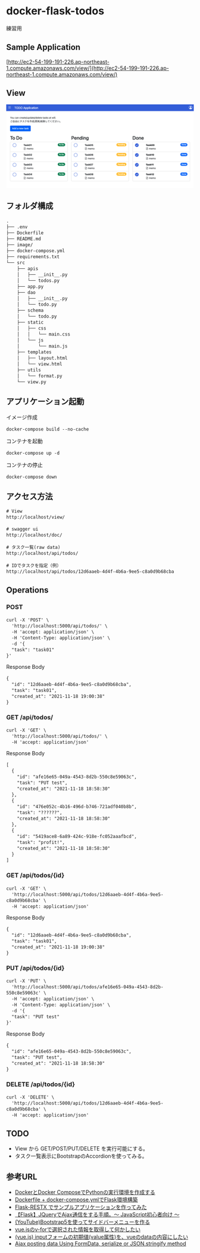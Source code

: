 # docker-flask-todos

練習用

## Sample Application

[http://ec2-54-199-191-226.ap-northeast-1.compute.amazonaws.com/view/](http://ec2-54-199-191-226.ap-northeast-1.compute.amazonaws.com/view/)

## View

![TodoApplicationView](image/TodoAppView.png)

## フォルダ構成

```
.
├── .env
├── Dockerfile
├── README.md
├── image/
├── docker-compose.yml
├── requirements.txt
└── src
    ├── apis
    │   ├── __init__.py
    │   └── todos.py
    ├── app.py
    ├── dao
    │   ├── __init__.py
    │   └── todo.py
    ├── schema
    │   └── todo.py
    ├── static
    │   ├── css
    │   │   └── main.css
    │   └── js
    │       └── main.js
    ├── templates
    │   ├── layout.html
    │   └── view.html
    ├── utils
    │   └── format.py
    └── view.py
```

## アプリケーション起動

イメージ作成
```
docker-compose build --no-cache
```

コンテナを起動
```
docker-compose up -d
```

コンテナの停止
```
docker-compose down
```

## アクセス方法

```
# View
http://localhost/view/

# swagger ui
http://localhost/doc/

# タスク一覧(raw data)
http://localhost/api/todos/

# IDでタスクを指定（例）
http://localhost/api/todos/12d6aaeb-4d4f-4b6a-9ee5-c8a0d9b68cba
```

## Operations

### POST

```
curl -X 'POST' \
  'http://localhost:5000/api/todos/' \
  -H 'accept: application/json' \
  -H 'Content-Type: application/json' \
  -d '{
  "task": "task01"
}'
```

Response Body

```
{
  "id": "12d6aaeb-4d4f-4b6a-9ee5-c8a0d9b68cba",
  "task": "task01",
  "created_at": "2021-11-18 19:00:38"
}
```

### GET /api/todos/

```
curl -X 'GET' \
  'http://localhost:5000/api/todos/' \
  -H 'accept: application/json'
```

Response Body

```
[
  {
    "id": "afe16e65-049a-4543-8d2b-550c8e59063c",
    "task": "PUT test",
    "created_at": "2021-11-18 18:58:30"
  },
  {
    "id": "476e052c-4b16-496d-b746-721adf040b8b",
    "task": "??????",
    "created_at": "2021-11-18 18:58:30"
  },
  {
    "id": "5419ace8-6a89-424c-918e-fc052aaafbcd",
    "task": "profit!",
    "created_at": "2021-11-18 18:58:30"
  }
]
```

### GET /api/todos/{id}

```
curl -X 'GET' \
  'http://localhost:5000/api/todos/12d6aaeb-4d4f-4b6a-9ee5-c8a0d9b68cba' \
  -H 'accept: application/json'
```

Response Body

```
{
  "id": "12d6aaeb-4d4f-4b6a-9ee5-c8a0d9b68cba",
  "task": "task01",
  "created_at": "2021-11-18 19:00:38"
}
```

### PUT /api/todos/{id}

```
curl -X 'PUT' \
  'http://localhost:5000/api/todos/afe16e65-049a-4543-8d2b-550c8e59063c' \
  -H 'accept: application/json' \
  -H 'Content-Type: application/json' \
  -d '{
  "task": "PUT test"
}'
```

Response Body

```
{
  "id": "afe16e65-049a-4543-8d2b-550c8e59063c",
  "task": "PUT test",
  "created_at": "2021-11-18 18:58:30"
}
```

### DELETE /api/todos/{id}

```
curl -X 'DELETE' \
  'http://localhost:5000/api/todos/12d6aaeb-4d4f-4b6a-9ee5-c8a0d9b68cba' \
  -H 'accept: application/json'
```

## TODO

* View から GET/POST/PUT/DELETE を実行可能にする。
* タスク一覧表示にBootstrapのAccordionを使ってみる。

## 参考URL

* [DockerとDocker ComposeでPythonの実行環境を作成する](https://zuma-lab.com/posts/docker-python-settings)
* [Dockerfile + docker-compose.ymlでFlask環境構築](https://qiita.com/ayaka105/items/7f8428fa352bcd6e75e9)
* [Flask-RESTX でサンプルアプリケーションを作ってみた](https://qiita.com/kiyo27/items/d928f65b215d914f1979)
* [【Flask】JQueryでAjax通信をする手順。〜 JavaScript初心者向け 〜](https://sunnyday-travel-aso-6487.ssl-lolipop.jp/programing/python/flask/ajax/)
* [(YouTube)Bootstrap5を使ってサイドバーメニューを作る](https://www.youtube.com/watch?v=8wC1IpncFwI)
* [vue.jsのv-forで選択された情報を取得して何かしたい](https://qiita.com/keigodasu/items/abc5ed8e5a81804a49b7)
* [(vue.js) inputフォームの初期値(value属性)を、vueのdataの内容にしたい](https://teratail.com/questions/160092)
* [Ajax posting data Using FormData, serialize or JSON.stringify method](https://stackoverflow.com/questions/46265353/ajax-posting-data-using-formdata-serialize-or-json-stringify-method)